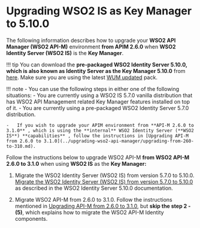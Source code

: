 # Upgrading WSO2 IS as Key Manager to 5.10.0

The following information describes how to upgrade your **WSO2 API Manager (WSO2 API-M)** environment **from APIM 2.6.0** when **WSO2 Identity Server (WSO2 IS)** is the **Key Manager**.

!!! tip
    You can download the **pre-packaged WSO2 Identity Server 5.10.0, which is also known as Identity Server as the Key Manager 5.10.0** from [here](https://wso2.com/api-management/install/key-manager/). Make sure you are using the latest [WUM updated](https://docs.wso2.com/display/updates/Getting+Started) pack.

!!! note
    -   You can use the following steps in either one of the following situations:
        -   You are currently using a WSO2 IS 5.7.0 vanilla distribution that has WSO2 API Management related Key Manager features installed on top of it.
        -   You are currently using a pre-packaged WSO2 Identity Server 5.7.0 distribution.

    -   If you wish to upgrade your APIM environment from **API-M 2.6.0 to 3.1.0** , which is using the **internal** WSO2 Identity Server (**WSO2 IS**) **capabilities** , follow the instructions in [Upgrading API-M from 2.6.0 to 3.1.0](../upgrading-wso2-api-manager/upgrading-from-260-to-310.md).

Follow the instructions below to upgrade WSO2 API-M **from WSO2 API-M 2.6.0 to 3.1.0** when using **WSO2 IS** as the **Key Manager:**

1.  Migrate the WSO2 Identity Server (WSO2 IS) from version 5.7.0 to 5.10.0.
    [Migrate the WSO2 Identity Server (WSO2 IS) from version 5.7.0 to 5.10.0](https://is.docs.wso2.com/en/5.10.0/setup/migrating-to-5100/) as described in the WSO2 Identity Server 5.10.0 documentation.

2.  Migrate WSO2 API-M from 2.6.0 to 3.1.0.
    Follow the instructions mentioned in [Upgrading API-M from 2.6.0 to 3.1.0](../upgrading-wso2-api-manager/upgrading-from-260-to-310.md), but **skip the step 2 - (5)**, which explains how to migrate the WSO2 API-M Identity components.
